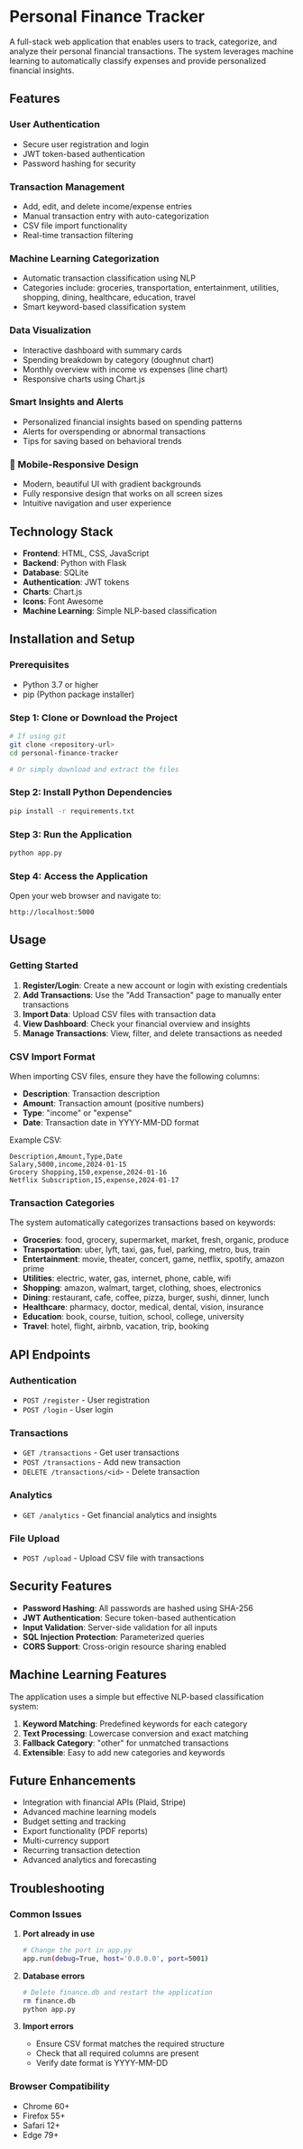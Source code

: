 # Personal Finance Tracker

A full-stack web application that enables users to track, categorize, and analyze their personal financial transactions. The system leverages machine learning to automatically classify expenses and provide personalized financial insights.

## Features

###  User Authentication
- Secure user registration and login
- JWT token-based authentication
- Password hashing for security

### Transaction Management
- Add, edit, and delete income/expense entries
- Manual transaction entry with auto-categorization
- CSV file import functionality
- Real-time transaction filtering

###  Machine Learning Categorization
- Automatic transaction classification using NLP
- Categories include: groceries, transportation, entertainment, utilities, shopping, dining, healthcare, education, travel
- Smart keyword-based classification system

###  Data Visualization
- Interactive dashboard with summary cards
- Spending breakdown by category (doughnut chart)
- Monthly overview with income vs expenses (line chart)
- Responsive charts using Chart.js

###  Smart Insights and Alerts
- Personalized financial insights based on spending patterns
- Alerts for overspending or abnormal transactions
- Tips for saving based on behavioral trends

### 📱 Mobile-Responsive Design
- Modern, beautiful UI with gradient backgrounds
- Fully responsive design that works on all screen sizes
- Intuitive navigation and user experience

## Technology Stack

- **Frontend**: HTML, CSS, JavaScript
- **Backend**: Python with Flask
- **Database**: SQLite
- **Authentication**: JWT tokens
- **Charts**: Chart.js
- **Icons**: Font Awesome
- **Machine Learning**: Simple NLP-based classification

## Installation and Setup

### Prerequisites
- Python 3.7 or higher
- pip (Python package installer)

### Step 1: Clone or Download the Project
```bash
# If using git
git clone <repository-url>
cd personal-finance-tracker

# Or simply download and extract the files
```

### Step 2: Install Python Dependencies
```bash
pip install -r requirements.txt
```

### Step 3: Run the Application
```bash
python app.py
```

### Step 4: Access the Application
Open your web browser and navigate to:
```
http://localhost:5000
```

## Usage

### Getting Started
1. **Register/Login**: Create a new account or login with existing credentials
2. **Add Transactions**: Use the "Add Transaction" page to manually enter transactions
3. **Import Data**: Upload CSV files with transaction data
4. **View Dashboard**: Check your financial overview and insights
5. **Manage Transactions**: View, filter, and delete transactions as needed

### CSV Import Format
When importing CSV files, ensure they have the following columns:
- **Description**: Transaction description
- **Amount**: Transaction amount (positive numbers)
- **Type**: "income" or "expense"
- **Date**: Transaction date in YYYY-MM-DD format

Example CSV:
```csv
Description,Amount,Type,Date
Salary,5000,income,2024-01-15
Grocery Shopping,150,expense,2024-01-16
Netflix Subscription,15,expense,2024-01-17
```

### Transaction Categories
The system automatically categorizes transactions based on keywords:
- **Groceries**: food, grocery, supermarket, market, fresh, organic, produce
- **Transportation**: uber, lyft, taxi, gas, fuel, parking, metro, bus, train
- **Entertainment**: movie, theater, concert, game, netflix, spotify, amazon prime
- **Utilities**: electric, water, gas, internet, phone, cable, wifi
- **Shopping**: amazon, walmart, target, clothing, shoes, electronics
- **Dining**: restaurant, cafe, coffee, pizza, burger, sushi, dinner, lunch
- **Healthcare**: pharmacy, doctor, medical, dental, vision, insurance
- **Education**: book, course, tuition, school, college, university
- **Travel**: hotel, flight, airbnb, vacation, trip, booking



## API Endpoints

### Authentication
- `POST /register` - User registration
- `POST /login` - User login

### Transactions
- `GET /transactions` - Get user transactions
- `POST /transactions` - Add new transaction
- `DELETE /transactions/<id>` - Delete transaction

### Analytics
- `GET /analytics` - Get financial analytics and insights

### File Upload
- `POST /upload` - Upload CSV file with transactions

## Security Features

- **Password Hashing**: All passwords are hashed using SHA-256
- **JWT Authentication**: Secure token-based authentication
- **Input Validation**: Server-side validation for all inputs
- **SQL Injection Protection**: Parameterized queries
- **CORS Support**: Cross-origin resource sharing enabled

## Machine Learning Features

The application uses a simple but effective NLP-based classification system:

1. **Keyword Matching**: Predefined keywords for each category
2. **Text Processing**: Lowercase conversion and exact matching
3. **Fallback Category**: "other" for unmatched transactions
4. **Extensible**: Easy to add new categories and keywords

## Future Enhancements

- Integration with financial APIs (Plaid, Stripe)
- Advanced machine learning models
- Budget setting and tracking
- Export functionality (PDF reports)
- Multi-currency support
- Recurring transaction detection
- Advanced analytics and forecasting

## Troubleshooting

### Common Issues

1. **Port already in use**
   ```bash
   # Change the port in app.py
   app.run(debug=True, host='0.0.0.0', port=5001)
   ```

2. **Database errors**
   ```bash
   # Delete finance.db and restart the application
   rm finance.db
   python app.py
   ```

3. **Import errors**
   - Ensure CSV format matches the required structure
   - Check that all required columns are present
   - Verify date format is YYYY-MM-DD

### Browser Compatibility
- Chrome 60+
- Firefox 55+
- Safari 12+
- Edge 79+

